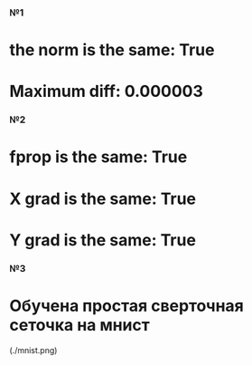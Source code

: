 ### №1
#   the norm is the same: True
#   Maximum diff: 0.000003
### №2
#   fprop is the same:  True
#   X grad is the same:  True
#   Y grad is the same:  True
### №3
# Обучена простая сверточная сеточка на мнист
(./mnist.png)
